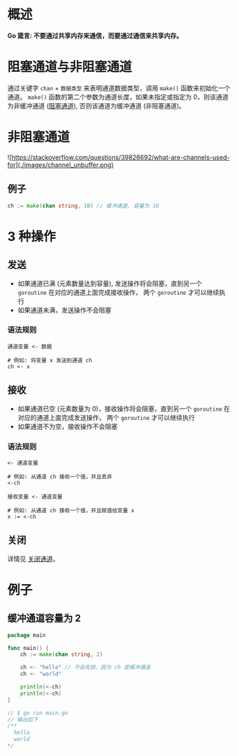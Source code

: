 # 概述

**Go 箴言: 不要通过共享内存来通信，而要通过通信来共享内存。**

# 阻塞通道与非阻塞通道

通过关键字 `chan` + `数据类型` 来表明通道数据类型，调用 `make()` 函数来初始化一个通道。
`make()` 函数的第二个参数为通道长度，如果未指定或指定为 0，则该通道为非缓冲通道 ([阻塞通道](channel.md)),
否则该通道为缓冲通道 (非阻塞通道)。

# 非阻塞通道

![https://stackoverflow.com/questions/39826692/what-are-channels-used-for](./images/channel_unbuffer.png)

## 例子

```go
ch := make(chan string, 10) // 缓冲通道, 容量为 10
```

# 3 种操作

## 发送

- 如果通道已满 (元素数量达到容量), 发送操作将会阻塞，直到另一个 `goroutine` 在对应的通道上面完成接收操作，
  两个 `goroutine` 才可以继续执行
- 如果通道未满，发送操作不会阻塞

### 语法规则

```shell
通道变量 <- 数据

# 例如: 将变量 x 发送到通道 ch
ch <- x 
```

## 接收

- 如果通道已空 (元素数量为 0)，接收操作将会阻塞，直到另一个 `goroutine` 在对应的通道上面完成发送操作，
  两个 `goroutine` 才可以继续执行
- 如果通道不为空，接收操作不会阻塞

### 语法规则

```shell
<- 通道变量

# 例如: 从通道 ch 接收一个值，并且丢弃
<-ch 
```

```shell
接收变量 <- 通道变量

# 例如: 从通道 ch 接收一个值，并且赋值给变量 x
x := <-ch 
```

## 关闭

详情见 [关闭通道](channel_close.md)。

# 例子

## 缓冲通道容量为 2

```go
package main

func main() {
	ch := make(chan string, 2)

	ch <- "hello" // 不会死锁，因为 ch 是缓冲通道
	ch <- "world"

	println(<-ch)
	println(<-ch)
}

// $ go run main.go
// 输出如下
/**
  hello
  world
*/
```